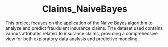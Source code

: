 #### <div align="center"> <h1> Claims_NaiveBayes </h1> </div>

This project focuses on the application of the Naive Bayes algorithm to analyze and predict fraudulent insurance claims. The dataset used contains various attributes related to insurance claims, providing a comprehensive view for both exploratory data analysis and predictive modeling.
